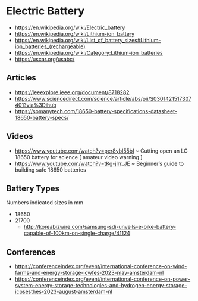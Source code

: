 # Electric Battery

* https://en.wikipedia.org/wiki/Electric_battery
* https://en.wikipedia.org/wiki/Lithium-ion_battery
* https://en.wikipedia.org/wiki/List_of_battery_sizes#Lithium-ion_batteries_(rechargeable)
* https://en.wikipedia.org/wiki/Category:Lithium-ion_batteries
* https://uscar.org/usabc/


## Articles
* https://ieeexplore.ieee.org/document/8718282
* https://www.sciencedirect.com/science/article/abs/pii/S0301421517307401?via%3Dihub
* https://somanytech.com/18650-battery-specifications-datasheet-18650-battery-specs/


## Videos

* https://www.youtube.com/watch?v=per8ybI55bI ~ Cutting open an LG 18650 battery for science [ amateur video warning ]
* https://www.youtube.com/watch?v=tKg-jIrr_JE ~ Beginner’s guide to building safe 18650 batteries


## Battery Types

Numbers indicated sizes in mm

* 18650
* 21700
  * http://koreabizwire.com/samsung-sdi-unveils-e-bike-battery-capable-of-100km-on-single-charge/41124

  
## Conferences

* https://conferenceindex.org/event/international-conference-on-wind-farms-and-energy-storage-icwfes-2023-may-amsterdam-nl
* https://conferenceindex.org/event/international-conference-on-power-system-energy-storage-technologies-and-hydrogen-energy-storage-icpsesthes-2023-august-amsterdam-nl

